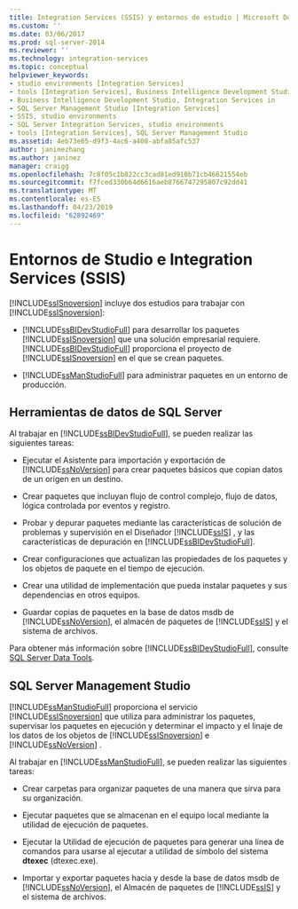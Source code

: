 ```yaml
---
title: Integration Services (SSIS) y entornos de estudio | Microsoft Docs
ms.custom: ''
ms.date: 03/06/2017
ms.prod: sql-server-2014
ms.reviewer: ''
ms.technology: integration-services
ms.topic: conceptual
helpviewer_keywords:
- studio environments [Integration Services]
- tools [Integration Services], Business Intelligence Development Studio
- Business Intelligence Development Studio, Integration Services in
- SQL Server Management Studio [Integration Services]
- SSIS, studio environments
- SQL Server Integration Services, studio environments
- tools [Integration Services], SQL Server Management Studio
ms.assetid: 4eb73e65-d9f3-4ac6-a408-abfa85afc537
author: janinezhang
ms.author: janinez
manager: craigg
ms.openlocfilehash: 7c8f05c1b822cc3cad81ed910b71cb46621554eb
ms.sourcegitcommit: f7fced330b64d6616aeb8766747295807c92dd41
ms.translationtype: MT
ms.contentlocale: es-ES
ms.lasthandoff: 04/23/2019
ms.locfileid: "62892469"
---
```

# <a name="integration-services-ssis-and-studio-environments"></a>Entornos de Studio e Integration Services (SSIS)
  [!INCLUDE[ssISnoversion](../includes/ssisnoversion-md.md)] incluye dos estudios para trabajar con [!INCLUDE[ssISnoversion](../includes/ssisnoversion-md.md)]:  
  
-   [!INCLUDE[ssBIDevStudioFull](../includes/ssbidevstudiofull-md.md)] para desarrollar los paquetes [!INCLUDE[ssISnoversion](../includes/ssisnoversion-md.md)] que una solución empresarial requiere. [!INCLUDE[ssBIDevStudioFull](../includes/ssbidevstudiofull-md.md)] proporciona el proyecto de [!INCLUDE[ssISnoversion](../includes/ssisnoversion-md.md)] en el que se crean paquetes.  
  
-   [!INCLUDE[ssManStudioFull](../includes/ssmanstudiofull-md.md)] para administrar paquetes en un entorno de producción.  
  
## <a name="sql-server-data-tools"></a>Herramientas de datos de SQL Server  
 Al trabajar en [!INCLUDE[ssBIDevStudioFull](../includes/ssbidevstudiofull-md.md)], se pueden realizar las siguientes tareas:  
  
-   Ejecutar el Asistente para importación y exportación de [!INCLUDE[ssNoVersion](../includes/ssnoversion-md.md)] para crear paquetes básicos que copian datos de un origen en un destino.  
  
-   Crear paquetes que incluyan flujo de control complejo, flujo de datos, lógica controlada por eventos y registro.  
  
-   Probar y depurar paquetes mediante las características de solución de problemas y supervisión en el Diseñador [!INCLUDE[ssIS](../includes/ssis-md.md)] , y las características de depuración en [!INCLUDE[ssBIDevStudioFull](../includes/ssbidevstudiofull-md.md)].  
  
-   Crear configuraciones que actualizan las propiedades de los paquetes y los objetos de paquete en el tiempo de ejecución.  
  
-   Crear una utilidad de implementación que pueda instalar paquetes y sus dependencias en otros equipos.  
  
-   Guardar copias de paquetes en la base de datos msdb de [!INCLUDE[ssNoVersion](../includes/ssnoversion-md.md)], el almacén de paquetes de [!INCLUDE[ssIS](../includes/ssis-md.md)] y el sistema de archivos.  
  
 Para obtener más información sobre [!INCLUDE[ssBIDevStudioFull](../includes/ssbidevstudiofull-md.md)], consulte [SQL Server Data Tools](https://msdn.microsoft.com/library/hh272686.aspx).  
  
## <a name="sql-server-management-studio"></a>SQL Server Management Studio  
 [!INCLUDE[ssManStudioFull](../includes/ssmanstudiofull-md.md)] proporciona el servicio [!INCLUDE[ssISnoversion](../includes/ssisnoversion-md.md)] que utiliza para administrar los paquetes, supervisar los paquetes en ejecución y determinar el impacto y el linaje de los datos de los objetos de [!INCLUDE[ssISnoversion](../includes/ssisnoversion-md.md)] e [!INCLUDE[ssNoVersion](../includes/ssnoversion-md.md)] .  
  
 Al trabajar en [!INCLUDE[ssManStudioFull](../includes/ssmanstudiofull-md.md)], se pueden realizar las siguientes tareas:  
  
-   Crear carpetas para organizar paquetes de una manera que sirva para su organización.  
  
-   Ejecutar paquetes que se almacenan en el equipo local mediante la utilidad de ejecución de paquetes.  
  
-   Ejecutar la Utilidad de ejecución de paquetes para generar una línea de comandos para usarse al ejecutar a utilidad de símbolo del sistema **dtexec** (dtexec.exe).  
  
-   Importar y exportar paquetes hacia y desde la base de datos msdb de [!INCLUDE[ssNoVersion](../includes/ssnoversion-md.md)], el Almacén de paquetes de [!INCLUDE[ssIS](../includes/ssis-md.md)] y el sistema de archivos.  
  
